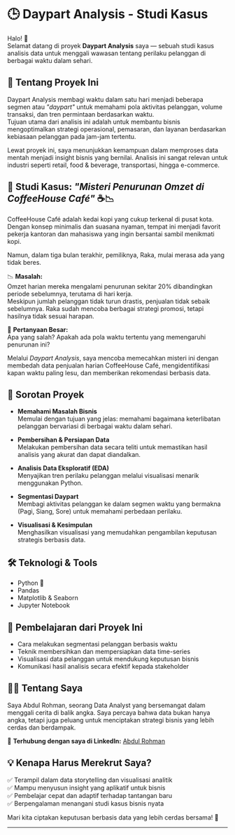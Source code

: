 # 🕒 Daypart Analysis - Studi Kasus

Halo! 👋  
Selamat datang di proyek **Daypart Analysis** saya — sebuah studi kasus analisis data untuk menggali wawasan tentang perilaku pelanggan di berbagai waktu dalam sehari.

## 📖 Tentang Proyek Ini

Daypart Analysis membagi waktu dalam satu hari menjadi beberapa segmen atau *"daypart"* untuk memahami pola aktivitas pelanggan, volume transaksi, dan tren permintaan berdasarkan waktu.  
Tujuan utama dari analisis ini adalah untuk membantu bisnis mengoptimalkan strategi operasional, pemasaran, dan layanan berdasarkan kebiasaan pelanggan pada jam-jam tertentu.

Lewat proyek ini, saya menunjukkan kemampuan dalam memproses data mentah menjadi insight bisnis yang bernilai. Analisis ini sangat relevan untuk industri seperti retail, food & beverage, transportasi, hingga e-commerce.

## 🧩 Studi Kasus: *"Misteri Penurunan Omzet di CoffeeHouse Café"* ☕📉

CoffeeHouse Café adalah kedai kopi yang cukup terkenal di pusat kota. Dengan konsep minimalis dan suasana nyaman, tempat ini menjadi favorit pekerja kantoran dan mahasiswa yang ingin bersantai sambil menikmati kopi.

Namun, dalam tiga bulan terakhir, pemiliknya, Raka, mulai merasa ada yang tidak beres.

📉 **Masalah:**  
Omzet harian mereka mengalami penurunan sekitar 20% dibandingkan periode sebelumnya, terutama di hari kerja.  
Meskipun jumlah pelanggan tidak turun drastis, penjualan tidak sebaik sebelumnya. Raka sudah mencoba berbagai strategi promosi, tetapi hasilnya tidak sesuai harapan.

🤔 **Pertanyaan Besar:**  
Apa yang salah? Apakah ada pola waktu tertentu yang memengaruhi penurunan ini?

Melalui *Daypart Analysis*, saya mencoba memecahkan misteri ini dengan membedah data penjualan harian CoffeeHouse Café, mengidentifikasi kapan waktu paling lesu, dan memberikan rekomendasi berbasis data.

## 🚀 Sorotan Proyek

- **Memahami Masalah Bisnis**  
  Memulai dengan tujuan yang jelas: memahami bagaimana keterlibatan pelanggan bervariasi di berbagai waktu dalam sehari.

- **Pembersihan & Persiapan Data**  
  Melakukan pembersihan data secara teliti untuk memastikan hasil analisis yang akurat dan dapat diandalkan.

- **Analisis Data Eksploratif (EDA)**  
  Menyajikan tren perilaku pelanggan melalui visualisasi menarik menggunakan Python.

- **Segmentasi Daypart**  
  Membagi aktivitas pelanggan ke dalam segmen waktu yang bermakna (Pagi, Siang, Sore) untuk memahami perbedaan perilaku.

- **Visualisasi & Kesimpulan**  
  Menghasilkan visualisasi yang memudahkan pengambilan keputusan strategis berbasis data.

## 🛠️ Teknologi & Tools

- Python 🐍  
- Pandas  
- Matplotlib & Seaborn  
- Jupyter Notebook  

## 🎯 Pembelajaran dari Proyek Ini

- Cara melakukan segmentasi pelanggan berbasis waktu
- Teknik membersihkan dan mempersiapkan data time-series
- Visualisasi data pelanggan untuk mendukung keputusan bisnis
- Komunikasi hasil analisis secara efektif kepada stakeholder

## 👨‍💼 Tentang Saya

Saya Abdul Rohman, seorang Data Analyst yang bersemangat dalam menggali cerita di balik angka. Saya percaya bahwa data bukan hanya angka, tetapi juga peluang untuk menciptakan strategi bisnis yang lebih cerdas dan berdampak.

🔗 **Terhubung dengan saya di LinkedIn:** [Abdul Rohman](https://www.linkedin.com/in/abdulrohman1453)

## 💡 Kenapa Harus Merekrut Saya?

✅ Terampil dalam data storytelling dan visualisasi analitik  
✅ Mampu menyusun insight yang aplikatif untuk bisnis  
✅ Pembelajar cepat dan adaptif terhadap tantangan baru  
✅ Berpengalaman menangani studi kasus bisnis nyata  

Mari kita ciptakan keputusan berbasis data yang lebih cerdas bersama! 🚀

---


